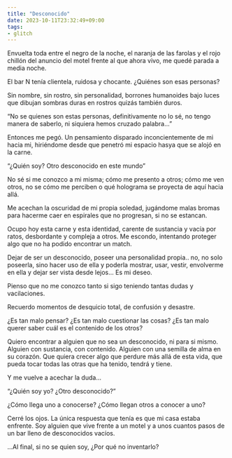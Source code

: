 ```yaml
---
title: "Desconocido"
date: 2023-10-11T23:32:49+09:00
tags: 
- glitch
---
```


Envuelta toda entre el negro de la noche, el naranja de las farolas y el rojo chillón del anuncio del motel frente al que ahora vivo, me quedé parada a media noche.

El bar N tenía clientela, ruidosa y chocante. ¿Quiénes son esas personas? 

Sin nombre, sin rostro, sin personalidad, borrones humanoides bajo luces que dibujan sombras duras en rostros quizás también duros.

“No se quienes son estas personas, definitivamente no lo sé, no tengo manera de saberlo, ni siquiera hemos cruzado palabra...”

Entonces me pegó. Un pensamiento disparado inconcientemente de mi hacia mi, hiriéndome desde que penetró mi espacio hasya que se alojó en la carne.

“¿Quién soy? Otro desconocido en este mundo”

No sé si me conozco a mi misma; cómo me presento a otros; cómo me ven otros, no se cómo me perciben o qué holograma se proyecta de aquí hacia allá.

Me acechan la oscuridad de mi propia soledad, jugándome malas bromas para hacerme caer en espirales que no progresan, si no se estancan.

Ocupo hoy esta carne y esta identidad, carente de sustancia y vacía por ratos, desbordante y compleja a otros. Me escondo, intentando proteger algo que no ha podido encontrar un match.

Dejar de ser un desconocido, poseer una personalidad propia.. no, no solo poseerla, sino hacer uso de ella y poderla mostrar, usar, vestir, envolverme en ella y dejar ser vista desde lejos... Es mi deseo.

Pienso que no me conozco tanto si sigo teniendo tantas dudas y vacilaciones. 

Recuerdo momentos de desquicio total, de confusión y desastre. 

¿Es tan malo pensar? ¿Es tan malo cuestionar las cosas? ¿Es tan malo querer saber cuál es el contenido de los otros? 

Quiero encontrar a alguien que no sea un desconocido, ni para si mismo. Alguien con sustancia, con contenido. Alguien con una semilla de alma en su corazón. Que quiera crecer algo que perdure más allá de esta vida, que pueda tocar todas las otras que ha tenido, tendrá y tiene.

Y me vuelve a acechar la duda...

“¿Quién soy yo? ¿Otro desconocido?”

¿Cómo llega uno a conocerse? ¿Cómo llegan otros a conocer a uno?

Cerré los ojos. La única respuesta que tenía es que mi casa estaba enfrente. Soy alguien que vive frente a un motel y a unos cuantos pasos de un bar lleno de desconocidos vacíos. 

...Al final, si no se quien soy, ¿Por qué no inventarlo?